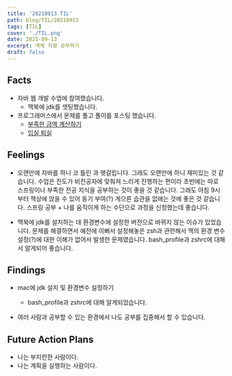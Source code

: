 ```yaml
---
title: '20210913 TIL'
path: blog/TIL/20210913
tags: [TIL]
cover: './TIL.png'
date: 2021-09-13
excerpt: 객체 지향 공부하기
draft: false
---
```


## Facts

- 자바 웹 개발 수업에 참여했습니다.
  - 맥북에 jdk를 셋팅했습니다.
- 프로그래머스에서 문제를 풀고 풀이를 포스팅 했습니다.
  - [부족한 금액 계산하기](https://hyejineee.github.io/blog/daily-calculate-shortfall)
  - [입실 퇴실](https://hyejineee.github.io/blog/daily-in-out)

## Feelings

- 오랜만에 자바를 하니 코 틀린 과 헷갈립니다. 그래도 오랜만에 하니 재미있는 것 같습니다. 수업은 진도가 비전공자에 맞춰져 느리게 진행하는 편이라 초반에는 따로 스프링이나 부족한 전공 지식을 공부하는 것이 좋을 것 같습니다. 그래도 아침 9시부터 책상에 앉을 수 있어 동기 부여(?) 게으른 습관을 없애는 것에 좋은 것 같습니다. 스프링 공부 + 나를 움직이게 하는 수단으로 과정을 신청했는데 좋습니다.

- 맥북에 jdk를 설치하는 데 환경변수에 설정한 버전으로 바뀌지 않는 이슈가 있었습니다. 문제를 해결하면서 예전에 이뻐서 설정해놓은 zsh과 관련해서 맥의 환경 변수 설정(?)에 대한 이해가 없어서 발생한 문제였습니다. bash_profile과 zshrc에 대해서 알게되어 좋습니다.

## Findings

- mac에 jdk 설치 및 환경변수 설정하기

  - bash_profile과 zshrc에 대해 알게되었습니다.

- 여러 사람과 공부할 수 있는 환경에서 나도 공부를 집중해서 할 수 있습니다.

## Future Action Plans

- 나는 부지런한 사람이다.
- 나는 계획을 실행하는 사람이다.
